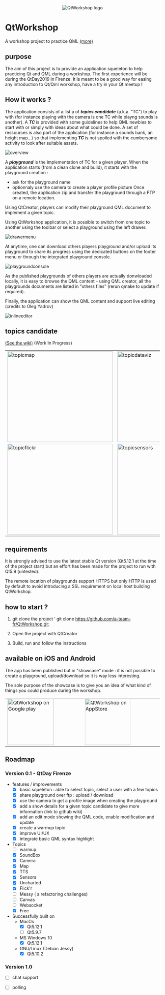<center><img src="https://lh3.googleusercontent.com/o21-9p_DBuzEvC8jtRB0dnb-I6QxeIMzEsETrIL137wV9uEUAMq8SVeVK9oN3CkJT3c=s360-rw" alt="QtWorkshop logo" width:"30%"></center>

# QtWorkshop
A workshop project to practice QML [(more)](https://github.com/a-team-fr/QtWorkshop/wiki)

## purpose
The aim of this project is to provide an application squeleton to help practicing Qt and QML during a workshop.
The first experience will be during the QtDay2019 in Firenze. 
It is meant to be a good way for easing any introduction to Qt/Qml workshop, have a try in your Qt meetup !

## How it works ?
The application consists of a list a of _**topics candidate**_ (a.k.a. "TC") to play with (for instance playing with the camera is one TC while playng sounds is another). 
A _**TC**_ is provided with some guidelines to help QML newbies to start with or simply with ideas about what could be done. A set of ressources is also part of the application (for instance a sounds bank, an height map...) so that implementing _**TC**_ is not spoiled with the cumbersome activity to look after suitable assets.

![overview](https://user-images.githubusercontent.com/9682519/53829831-54f23000-3f81-11e9-9e87-e53e99e29683.png)

A _**playground**_ is the implementation of TC for a given player.
When the application starts (from a clean clone and build), it starts with the playground creation :
 * ask for the playground name
 * optionnaly use the camera to create a player profile picture
Once created, the application zip and transfer the playground through a FTP on a remote location.

Using QtCreator, players can modify their playground QML document to implement a given topic.

Using QtWorkshop application, it is possible to switch from one topic to another using the toolbar or select a playground using the left drawer.


![drawermenu](https://user-images.githubusercontent.com/9682519/53829900-7f43ed80-3f81-11e9-889d-36ab6a6de6b2.png)

At anytime, one can download others players playground and/or upload its playground to share its progress using the dedicated buttons on the footer menu or through the integrated playground console.

![playgroundconsole](https://user-images.githubusercontent.com/9682519/53829872-75ba8580-3f81-11e9-87af-dd0c67df553e.png)

As the published playgrounds of others players are actually donwloaded locally, it is easy to browse the QML content - using QML creator, all the playgrounds documents are listed in "others files" (rerun qmake to update if required).

Finally, the application can show the QML content and support live editing (credits to Oleg Yadrov) 

![inlineeditor](https://user-images.githubusercontent.com/9682519/53829885-7a7f3980-3f81-11e9-94e6-32200c0803dc.png)

## topics candidate
[(See the wiki)](https://github.com/a-team-fr/QtWorkshop/wiki) (Work In Progress)

<table style="border:0px;" width="100%">
<tr>
<td><img width="342" height="295" src="https://user-images.githubusercontent.com/9682519/53829928-91be2700-3f81-11e9-86f4-ec95f4aff762.png" alt="topicmap"></td>
<td><img width="342" height="295" src="https://user-images.githubusercontent.com/9682519/53829923-91be2700-3f81-11e9-8277-502d9408b00a.png" alt="topicdataviz"></td>
</tr>
<tr>
<td><img width="342" height="295" src="https://user-images.githubusercontent.com/9682519/53829926-91be2700-3f81-11e9-90e2-66e84521f8a4.png" alt="topicflickr"></td>
<td><img width="342" height="295" src="https://user-images.githubusercontent.com/9682519/53829929-9256bd80-3f81-11e9-9dae-93057e3d7217.png" alt="topicsensors"></td>
</tr></table>

## requirements
It is strongly advised to use the latest stable Qt version (Qt5.12.1 at the time of the project start) but an effort has been made for the project to run with Qt5.9 (untested).

The remote location of playgrounds support HTTPS but only HTTP is used by default to avoid introducing a SSL requirement on local host building QtWorkshop.

## how to start ?

1. git clone the project
' git clone https://github.com/a-team-fr/QtWorkshop.git

2. Open the project with QtCreator

3. Build, run and follow the instructions

## available on iOS and Android
The app has been published but in "showcase" mode : it is not possible to create a playground, upload/download so it is way less interesting. 

The sole purpose of the showcase is to give you an idea of what kind of things you could produce during the workshop.
<center><table style="border:0px;"><tr>
 <td width="300"><a href="https://play.google.com/store/apps/details?id=fr.ateam.qtworkshop"><img height="150" src="https://www.technobuffalo.com/wp-content/uploads/2012/03/google_play_03.jpg" alt="QtWorkshop on Google play"></a></td>
 <td width="300"><a href="https://itunes.apple.com/WebObjects/MZStore.woa/wa/viewSoftware?id=1454568374&mt=8"><img height="150" src="https://upload.wikimedia.org/wikipedia/commons/thumb/5/59/App_Store_OS_X.svg/220px-App_Store_OS_X.svg.png" alt="QtWorkshop on AppStore"></a></td>
 </tr></table></center>

## Roadmap
### Version 0.1 - QtDay Firenze
 * features / improvements
   * [x] basic squeleton : able to select topic, select a user with a few topics
   * [x] share playground over ftp : upload / download
   * [X] use the camera to get a profile image when creating the playground
   * [x] add a show details for a given topic candidate to give more information (link to github wiki)
   * [x] add an edit mode showing the QML code, enable modification and update
   * [x] create a warmup topic
   * [x] improve UI/UX
   * [x] integrate basic QML syntax highlight
 * Topics
   * [ ] warmup
   * [x] SoundBox
   * [x] Camera
   * [x] Map
   * [x] TTS
   * [x] Sensors
   * [x] Uncharted
   * [x] Flick'r
   * [ ] Messy ( a refactoring challenges)
   * [ ] Canvas
   * [ ] Websocket
   * [x] Free
 * Successfully built on
   * MacOs 
     * [x] Qt5.12.1 
     * [ ] Qt5.9.7
   * MS Windows 10
     * [x] Qt5.12.1
   * GNU/Linux (Debian Jessy)
     * [x] Qt5.10.2
 
 ### Version 1.0
  * [ ] chat support
  * [ ] polling
  
